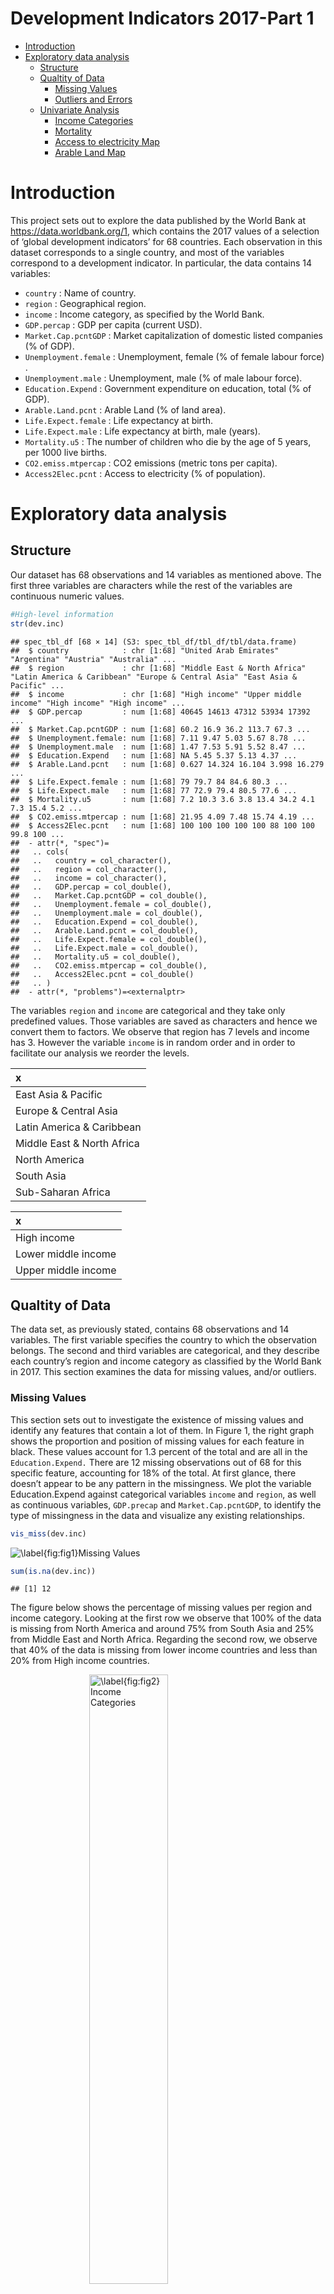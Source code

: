 Development Indicators 2017-Part 1
================

-   <a href="#introduction" id="toc-introduction">Introduction</a>
-   <a href="#exploratory-data-analysis"
    id="toc-exploratory-data-analysis">Exploratory data analysis</a>
    -   <a href="#structure" id="toc-structure">Structure</a>
    -   <a href="#qualtity-of-data" id="toc-qualtity-of-data">Qualtity of
        Data</a>
        -   <a href="#missing-values" id="toc-missing-values">Missing Values</a>
        -   <a href="#outliers-and-errors" id="toc-outliers-and-errors">Outliers and
            Errors</a>
    -   <a href="#univariate-analysis" id="toc-univariate-analysis">Univariate
        Analysis</a>
        -   <a href="#income-categories" id="toc-income-categories">Income
            Categories</a>
        -   <a href="#mortality" id="toc-mortality">Mortality</a>
        -   <a href="#access-to-electricity-map"
            id="toc-access-to-electricity-map">Access to electricity Map</a>
        -   <a href="#arable-land-map" id="toc-arable-land-map">Arable Land Map</a>

# Introduction

This project sets out to explore the data published by the World Bank at
<https://data.worldbank.org/1>, which contains the 2017 values of a
selection of ‘global development indicators’ for 68 countries. Each
observation in this dataset corresponds to a single country, and most of
the variables correspond to a development indicator. In particular, the
data contains 14 variables:

-   `country` : Name of country.
-   `region` : Geographical region.
-   `income` : Income category, as specified by the World Bank.
-   `GDP.percap` : GDP per capita (current USD).
-   `Market.Cap.pcntGDP` : Market capitalization of domestic listed
    companies (% of GDP).
-   `Unemployment.female` : Unemployment, female (% of female labour
    force) .
-   `Unemployment.male` : Unemployment, male (% of male labour force).
-   `Education.Expend` : Government expenditure on education, total (%
    of GDP).
-   `Arable.Land.pcnt` : Arable Land (% of land area).
-   `Life.Expect.female` : Life expectancy at birth.
-   `Life.Expect.male` : Life expectancy at birth, male (years).
-   `Mortality.u5` : The number of children who die by the age of 5
    years, per 1000 live births.
-   `CO2.emiss.mtpercap` : CO2 emissions (metric tons per capita).
-   `Access2Elec.pcnt` : Access to electricity (% of population).

# Exploratory data analysis

## Structure

Our dataset has 68 observations and 14 variables as mentioned above. The
first three variables are characters while the rest of the variables are
continuous numeric values.

``` r
#High-level information
str(dev.inc)
```

    ## spec_tbl_df [68 × 14] (S3: spec_tbl_df/tbl_df/tbl/data.frame)
    ##  $ country            : chr [1:68] "United Arab Emirates" "Argentina" "Austria" "Australia" ...
    ##  $ region             : chr [1:68] "Middle East & North Africa" "Latin America & Caribbean" "Europe & Central Asia" "East Asia & Pacific" ...
    ##  $ income             : chr [1:68] "High income" "Upper middle income" "High income" "High income" ...
    ##  $ GDP.percap         : num [1:68] 40645 14613 47312 53934 17392 ...
    ##  $ Market.Cap.pcntGDP : num [1:68] 60.2 16.9 36.2 113.7 67.3 ...
    ##  $ Unemployment.female: num [1:68] 7.11 9.47 5.03 5.67 8.78 ...
    ##  $ Unemployment.male  : num [1:68] 1.47 7.53 5.91 5.52 8.47 ...
    ##  $ Education.Expend   : num [1:68] NA 5.45 5.37 5.13 4.37 ...
    ##  $ Arable.Land.pcnt   : num [1:68] 0.627 14.324 16.104 3.998 16.279 ...
    ##  $ Life.Expect.female : num [1:68] 79 79.7 84 84.6 80.3 ...
    ##  $ Life.Expect.male   : num [1:68] 77 72.9 79.4 80.5 77.6 ...
    ##  $ Mortality.u5       : num [1:68] 7.2 10.3 3.6 3.8 13.4 34.2 4.1 7.3 15.4 5.2 ...
    ##  $ CO2.emiss.mtpercap : num [1:68] 21.95 4.09 7.48 15.74 4.19 ...
    ##  $ Access2Elec.pcnt   : num [1:68] 100 100 100 100 100 88 100 100 99.8 100 ...
    ##  - attr(*, "spec")=
    ##   .. cols(
    ##   ..   country = col_character(),
    ##   ..   region = col_character(),
    ##   ..   income = col_character(),
    ##   ..   GDP.percap = col_double(),
    ##   ..   Market.Cap.pcntGDP = col_double(),
    ##   ..   Unemployment.female = col_double(),
    ##   ..   Unemployment.male = col_double(),
    ##   ..   Education.Expend = col_double(),
    ##   ..   Arable.Land.pcnt = col_double(),
    ##   ..   Life.Expect.female = col_double(),
    ##   ..   Life.Expect.male = col_double(),
    ##   ..   Mortality.u5 = col_double(),
    ##   ..   CO2.emiss.mtpercap = col_double(),
    ##   ..   Access2Elec.pcnt = col_double()
    ##   .. )
    ##  - attr(*, "problems")=<externalptr>

The variables `region` and `income` are categorical and they take only
predefined values. Those variables are saved as characters and hence we
convert them to factors. We observe that region has 7 levels and income
has 3. However the variable `income` is in random order and in order to
facilitate our analysis we reorder the levels.  
<table>
<thead>
<tr>
<th style="text-align:left;">
x
</th>
</tr>
</thead>
<tbody>
<tr>
<td style="text-align:left;">
East Asia & Pacific
</td>
</tr>
<tr>
<td style="text-align:left;">
Europe & Central Asia
</td>
</tr>
<tr>
<td style="text-align:left;">
Latin America & Caribbean
</td>
</tr>
<tr>
<td style="text-align:left;">
Middle East & North Africa
</td>
</tr>
<tr>
<td style="text-align:left;">
North America
</td>
</tr>
<tr>
<td style="text-align:left;">
South Asia
</td>
</tr>
<tr>
<td style="text-align:left;">
Sub-Saharan Africa
</td>
</tr>
</tbody>
</table>
<table>
<thead>
<tr>
<th style="text-align:left;">
x
</th>
</tr>
</thead>
<tbody>
<tr>
<td style="text-align:left;">
High income
</td>
</tr>
<tr>
<td style="text-align:left;">
Lower middle income
</td>
</tr>
<tr>
<td style="text-align:left;">
Upper middle income
</td>
</tr>
</tbody>
</table>

## Qualtity of Data

The data set, as previously stated, contains 68 observations and 14
variables. The first variable specifies the country to which the
observation belongs. The second and third variables are categorical, and
they describe each country’s region and income category as classified by
the World Bank in 2017. This section examines the data for missing
values, and/or outliers.

### Missing Values

This section sets out to investigate the existence of missing values and
identify any features that contain a lot of them. In Figure 1, the right
graph shows the proportion and position of missing values for each
feature in black. These values account for 1.3 percent of the total and
are all in the `Education.Expend.` There are 12 missing observations out
of 68 for this specific feature, accounting for 18% of the total. At
first glance, there doesn’t appear to be any pattern in the missingness.
We plot the variable Education.Expend against categorical variables
`income` and `region`, as well as continuous variables, `GDP.precap` and
`Market.Cap.pcntGDP`, to identify the type of missingness in the data
and visualize any existing relationships.

``` r
vis_miss(dev.inc)
```

<img src="Development-Indicators-2017-Visualisation-Report_files/figure-gfm/Fig1-1.png" title="\label{fig:fig1}Missing Values" alt="\label{fig:fig1}Missing Values" style="display: block; margin: auto;" />

``` r
sum(is.na(dev.inc))
```

    ## [1] 12

The figure below shows the percentage of missing values per region and
income category. Looking at the first row we observe that 100% of the
data is missing from North America and around 75% from South Asia and
25% from Middle East and North Africa. Regarding the second row, we
observe that 40% of the data is missing from lower income countries and
less than 20% from High income countries.

<img src="Development-Indicators-2017-Visualisation-Report_files/figure-gfm/Fig2-1.png" title="\label{fig:fig2} Income Categories" alt="\label{fig:fig2} Income Categories" width="50%" style="display: block; margin: auto;" /><img src="Development-Indicators-2017-Visualisation-Report_files/figure-gfm/Fig2-2.png" title="\label{fig:fig2} Income Categories" alt="\label{fig:fig2} Income Categories" width="50%" style="display: block; margin: auto;" />

The graph below shows the variable `Education.Expend` plotted againts
`GDP.precap` and `Market.Cap.pcntGDP` by region and income.The missing
values are shown as red dots near the bottom of each panel. We can see
that the missing values exist across the whole range in both of the
graphs and the distribution is similar to the one of the none missing
observations .In particular, in the first graph it can be seen that some
values are clustered in the lower range of GDP. In the second graph, the
missing values are uniformly distributed acrros the x-axis.

<img src="Development-Indicators-2017-Visualisation-Report_files/figure-gfm/Fig3-1.png" title="\label{fig:fig3} Missing Values" alt="\label{fig:fig3} Missing Values" style="display: block; margin: auto;" /><img src="Development-Indicators-2017-Visualisation-Report_files/figure-gfm/Fig3-2.png" title="\label{fig:fig3} Missing Values" alt="\label{fig:fig3} Missing Values" style="display: block; margin: auto;" />

The table below illustrates the missing values grouped per region. The
first column shows the region, the second column shows the missing
variable the third column show the number of missing values and the last
column shows the percentages of missing values per region. We can see
that there isn’t any data about education expenditure for North America,
while 1/3 of the data is missing for South Asia. In addition, 36% and 20
% of values are missing for the Middle East & North Africa and
Sub-Saharan Africa respectfully.
<table>
<thead>
<tr>
<th style="text-align:left;">
region
</th>
<th style="text-align:left;">
variable
</th>
<th style="text-align:right;">
n_miss
</th>
<th style="text-align:right;">
pct_miss
</th>
</tr>
</thead>
<tbody>
<tr>
<td style="text-align:left;">
Middle East & North Africa
</td>
<td style="text-align:left;">
Education.Expend
</td>
<td style="text-align:right;">
5
</td>
<td style="text-align:right;">
35.714286
</td>
</tr>
<tr>
<td style="text-align:left;">
Latin America & Caribbean
</td>
<td style="text-align:left;">
Education.Expend
</td>
<td style="text-align:right;">
0
</td>
<td style="text-align:right;">
0.000000
</td>
</tr>
<tr>
<td style="text-align:left;">
Europe & Central Asia
</td>
<td style="text-align:left;">
Education.Expend
</td>
<td style="text-align:right;">
1
</td>
<td style="text-align:right;">
4.545454
</td>
</tr>
<tr>
<td style="text-align:left;">
East Asia & Pacific
</td>
<td style="text-align:left;">
Education.Expend
</td>
<td style="text-align:right;">
1
</td>
<td style="text-align:right;">
8.333333
</td>
</tr>
<tr>
<td style="text-align:left;">
South Asia
</td>
<td style="text-align:left;">
Education.Expend
</td>
<td style="text-align:right;">
2
</td>
<td style="text-align:right;">
66.666667
</td>
</tr>
<tr>
<td style="text-align:left;">
North America
</td>
<td style="text-align:left;">
Education.Expend
</td>
<td style="text-align:right;">
2
</td>
<td style="text-align:right;">
100.000000
</td>
</tr>
<tr>
<td style="text-align:left;">
Sub-Saharan Africa
</td>
<td style="text-align:left;">
Education.Expend
</td>
<td style="text-align:right;">
1
</td>
<td style="text-align:right;">
20.000000
</td>
</tr>
</tbody>
</table>

Similarly, the table below shows the missing values grouped per income
category.The table is similar to the above with the difference that the
first column shows the income. We observe that approximately the same
number of data is missing from low income and high income countries,
however the number of countries in the low income category is smaller
than the high income and as a result the proportion of missing values is
bigger.

<table>
<thead>
<tr>
<th style="text-align:left;">
income
</th>
<th style="text-align:left;">
variable
</th>
<th style="text-align:right;">
n_miss
</th>
<th style="text-align:right;">
pct_miss
</th>
</tr>
</thead>
<tbody>
<tr>
<td style="text-align:left;">
High income
</td>
<td style="text-align:left;">
Education.Expend
</td>
<td style="text-align:right;">
5
</td>
<td style="text-align:right;">
15.15152
</td>
</tr>
<tr>
<td style="text-align:left;">
Upper middle income
</td>
<td style="text-align:left;">
Education.Expend
</td>
<td style="text-align:right;">
1
</td>
<td style="text-align:right;">
5.00000
</td>
</tr>
<tr>
<td style="text-align:left;">
Lower middle income
</td>
<td style="text-align:left;">
Education.Expend
</td>
<td style="text-align:right;">
6
</td>
<td style="text-align:right;">
40.00000
</td>
</tr>
</tbody>
</table>

Those observations indicate that MCAR (Missing completely at random)
does not apply to this variable, and we would need to consider the
missing data to be either MAR or MNAR. MAR (Missing at random) assumes
that we can predict the missing value based on the rest of the data.By
conditioning on income, we can find that the resulting univariate
distributions (for each of the other variables) appear similar for those
observations for which ed.exp is missing as for those for which it is
not. Hence, missingness appears to be explained by an observed variable
(income), and not an unobserved variable. This suggests MAR more
appropriate than MNAR.

We chose to drop the column Education Expenditure, as we lack all data
for North America and a significant proportion of South Asia.

``` r
#Select Education.Expend and remove rows containing NA
ed.exp<-dev.inc %>%select(country,Education.Expend) %>% na.omit
#Remove Education Expenditure
dev.inc<-dev.inc %>%select(-Education.Expend)
#Select Numeric Data
num.data<-dev.inc %>% 
  select_if(is.numeric)
```

### Outliers and Errors

Next, we move on finding outliers.The below figure shows the box plots
for each numeric variable in the data set. The red points are the
outliers. We can see that all the variables have some observations that
deviate from the rest, but they are not out of bounds (for example
negative or above a normal range) and they make logical sense. This is
expected as those variables describe unique development indicators in
which some countries perform worse or better.

Note: Boxplots aren’t always appropriate for detecting outliers,
particularly if the variables distribution is higly skewed.If we had
noticed some anomalous data we would be worth to choose to investigate
further by visualizing histograms and parfoming the IQR method.
<img src="Development-Indicators-2017-Visualisation-Report_files/figure-gfm/Fig4-1.png" title="\label{fig:fig4} Boxplots" alt="\label{fig:fig4} Boxplots" style="display: block; margin: auto;" />
\# Exploration of the univariate and multivariate distribution Up until
now we investigate the structure and quality of the data. The following
section presents a brief exploration of the univariate and multivariate
distribution of the data.

## Univariate Analysis

For the univariate analysis we’re to investigate the distribution of the
categorical and numerical variables. The bellow figure shows the number
of variables in each category on the left plot, the violin plots of the
numerical variables on the centre plot, and the histogram of education
expenditure on the right plot. We notice that a lot of countries are
classified as high income, followed by upper middle income. and the
majority are located in Europe and South Asia and the Middle East and
North Africa.

<img src="Development-Indicators-2017-Visualisation-Report_files/figure-gfm/Fig5,-1.png" title="\label{fig:fig5} Distribution of categorical variables" alt="\label{fig:fig5} Distribution of categorical variables" style="display: block; margin: auto;" />
The next table shows the summary statistics of each variable. It’s
interesting to note that for the variable GPD per capital, the
difference between the mean and the median is quite significant. This
caused by the countries with the highest GDPs.

    ##    GDP.percap     Market.Cap.pcntGDP Unemployment.female Unemployment.male
    ##  Min.   :  1564   Min.   :  0.2076   Min.   : 0.639      Min.   : 0.062   
    ##  1st Qu.:  5482   1st Qu.: 24.1902   1st Qu.: 4.198      1st Qu.: 3.708   
    ##  Median : 13747   Median : 46.6438   Median : 6.069      Median : 5.359   
    ##  Mean   : 22719   Mean   : 64.3540   Mean   : 8.844      Mean   : 6.556   
    ##  3rd Qu.: 38737   3rd Qu.: 82.6290   3rd Qu.:10.940      3rd Qu.: 8.414   
    ##  Max.   :109921   Max.   :322.7110   Max.   :29.283      Max.   :25.220   
    ##  Arable.Land.pcnt  Life.Expect.female Life.Expect.male  Mortality.u5    
    ##  Min.   : 0.2239   Min.   :54.84      Min.   :53.09    Min.   :  2.400  
    ##  1st Qu.: 4.2209   1st Qu.:77.59      1st Qu.:71.99    1st Qu.:  4.275  
    ##  Median :11.8564   Median :79.94      Median :75.00    Median :  8.000  
    ##  Mean   :15.8681   Mean   :79.23      Mean   :74.29    Mean   : 14.359  
    ##  3rd Qu.:23.0358   3rd Qu.:83.90      3rd Qu.:78.92    3rd Qu.: 15.250  
    ##  Max.   :59.5938   Max.   :87.26      Max.   :81.60    Max.   :122.500  
    ##  CO2.emiss.mtpercap Access2Elec.pcnt
    ##  Min.   : 0.4248    Min.   : 52.50  
    ##  1st Qu.: 2.4907    1st Qu.: 99.68  
    ##  Median : 4.7417    Median :100.00  
    ##  Mean   : 6.6313    Mean   : 96.52  
    ##  3rd Qu.: 8.1760    3rd Qu.:100.00  
    ##  Max.   :32.1794    Max.   :100.00

Next,the figure below shows the violin plots for the numeric variables.
Except for the variables describing life expectancy, all of the numeric
variable distributions are positively skewed. Life expectancy appears to
have a bimodal distribution, as evidenced by the presence of two peaks.
Most of the observations for the variable Access to Electricity Access
to Electricity are gathered around 100%, with a portion of them ranging
between 50% and 100%. Finally, the distribution of Education Expenditure
is nearly normal, with two outliers on the right.
<img src="Development-Indicators-2017-Visualisation-Report_files/figure-gfm/Fig6-1.png" title="\label{fig:fig6} Distribution of numerical variables" alt="\label{fig:fig6} Distribution of numerical variables" style="display: block; margin: auto;" />
Finally we’re going to look into the distribution of Education
Expenditure.%. The distribution is close to normal, and there are two
outliers on the right.
<img src="Development-Indicators-2017-Visualisation-Report_files/figure-gfm/Fig7-1.png" title="\label{fig:fig6} Distribution of numerical variables" alt="\label{fig:fig6} Distribution of numerical variables" style="display: block; margin: auto;" />
\## Multivariate Analysis The figure below is visual representation of
the multivariate correlation structure and their significance levels.
The heatmap shows the pairwise Pearson correlation coefficients between
the variables. The variables which do not have a significant correlation
are left blank. We observe that:

-   Mortality has a very high negative correlation with access to
    electricity and lives expectancy of both genders.
-   Arable Land is not strongly correlated with any other variable.
-   Unemployment rate for males and females are strongly correlated with
    each other.
-   CO2 consumption has a moderate positive correlation with GDP per cap
    while GDP per capita has a moderate positive correlation with life
    expectancy.
-   Live expectancy for both genders are very highly positively
    correlated with each other and access to electricity.

<img src="Development-Indicators-2017-Visualisation-Report_files/figure-gfm/Fig8-1.png" title="\label{fig:fig8} Distribution of numerical variables " alt="\label{fig:fig8} Distribution of numerical variables " style="display: block; margin: auto;" />
Based on the observations above, we are going to investigate the
relationship between the variables that display strong correlations. In
particular, we’re going to investigate:

-   Income Categories and the relationship with GDP per capita (current
    USD) and market capitalization of domestic listed companies (% of
    GDP).Moreover we’re going to look at the number of countries in each
    income category for each section and display the maps that show the
    GDP per capita and Market Cap globally for each country.
-   CO2 consumption per capita and the relationship with GDP per capita
    and income categories.
-   Unemployment rate by gender for each country and region. In addition
    we’re going to explore how it’s related to income categories and GDP
    per capita.
-   Life expectancy by gender for each country and region. In addition
    we’re going to explore how it’s related to GDP per capita and Market
    Cap.
-   Mortality and the relationship with female life expectancy and
    access to electricity.
-   Percentage of access to electicity globally for each country.
-   Arable land globally for each country.
-   Education Expenditure globally for each country.

### Income Categories

First, we are going to explore the relationship between income
categories, GDP per capita (current USD) and market capitalization of
domestic listed companies (% of GDP).
<table>
<thead>
<tr>
<th style="text-align:left;">
income
</th>
<th style="text-align:right;">
maxGDP
</th>
<th style="text-align:right;">
minGDP
</th>
<th style="text-align:right;">
maxMarketCap
</th>
<th style="text-align:right;">
minMarketCap
</th>
</tr>
</thead>
<tbody>
<tr>
<td style="text-align:left;">
Lower middle income
</td>
<td style="text-align:right;">
5520.315
</td>
<td style="text-align:right;">
1563.768
</td>
<td style="text-align:right;">
96.39883
</td>
<td style="text-align:right;">
0.2076133
</td>
</tr>
<tr>
<td style="text-align:left;">
Upper middle income
</td>
<td style="text-align:right;">
15146.409
</td>
<td style="text-align:right;">
4231.518
</td>
<td style="text-align:right;">
322.71098
</td>
<td style="text-align:right;">
4.9751435
</td>
</tr>
<tr>
<td style="text-align:left;">
High income
</td>
<td style="text-align:right;">
109921.031
</td>
<td style="text-align:right;">
13629.290
</td>
<td style="text-align:right;">
239.39652
</td>
<td style="text-align:right;">
12.3405769
</td>
</tr>
</tbody>
</table>
The figure below displays the relationship between GDP per capita and
Market cap for each income category.We observe the relationship is
linear and because of South Africa’s Market Cap the trending line is
curved at the end.
<img src="Development-Indicators-2017-Visualisation-Report_files/figure-gfm/Fig9-1.png" title="\label{fig:fig9} Number of countries in Income Categories" alt="\label{fig:fig9} Number of countries in Income Categories" style="display: block; margin: auto;" />
The figure below provides a breakdown of the number of counties in each
category for each region. We observe that all countries are categorized
as high income in North America and lower middle income in South Asia.It
can be seen that there is there is no country in the high income
category in Sub-Saharan Africa and in contrast there is no country
categorized as lower middle income in Latin America & Caribbean and
North America.Finally, in all the other regions there are countries
categorized in all income levels.The majority of the countries in Europe
and Central Asia are in the high income category whereas there is only 1
country is in the lower middle income, which in the next code section we
find is Ukraine.In addition, in the Middle East & North Africa we see
some inequality as countries are either in the highest or lower category
with only two in the middle. Finally, in East Asia& Pacific, countries
are spread more equally.
<img src="Development-Indicators-2017-Visualisation-Report_files/figure-gfm/Fig10-1.png" title="\label{fig:fig10} Number of countries in Income Categories" alt="\label{fig:fig10} Number of countries in Income Categories" style="display: block; margin: auto;" />
We’re going to filter the data to investigate which country in Europe
and Central Asia is in the lower income category.
<table>
<thead>
<tr>
<th style="text-align:left;">
country
</th>
<th style="text-align:left;">
region
</th>
<th style="text-align:left;">
income
</th>
</tr>
</thead>
<tbody>
<tr>
<td style="text-align:left;">
Ukraine
</td>
<td style="text-align:left;">
Europe & Central Asia
</td>
<td style="text-align:left;">
Lower middle income
</td>
</tr>
</tbody>
</table>

This map shows the GDP per capita and Market Capitalisations in every
country globally.
<img src="Development-Indicators-2017-Visualisation-Report_files/figure-gfm/Fig11-1.png" style="display: block; margin: auto;" /><img src="Development-Indicators-2017-Visualisation-Report_files/figure-gfm/Fig11-2.png" style="display: block; margin: auto;" />
\### CO2 and income

The first plot shows a violin plot of CO2 emissions per income category.
We can see that the mean CO2 consumption doesn’t differ a lot between
different categories, but as we move up the categories, the range of the
distirbution increases. The second graph shows the relationship between
CO2, GDP per capita, and income category. The coloured dashed lines show
the mean value of CO2 emissions for each income category. The countries
in the high-income category produce the most CO2 emissions. There are
nine countries producing more than 15 metric tons per capita, whilst
most of the countries’ emissions stay below 10 tons per capita. These
graphs also give us the opportunity to see how GDP per capita is
distributed in each income category. While the observations in the upper
and lower income categories cover a narrow range and are gathered below
20,000 dollars, the values in the high-income category are more
dispersed and cover a range that is more than triple that of the other
two categories.The curve increases gradually until about 12 tons/capita
and shows that as GPD increases, CO2 emissions increase at a slower
rate.
<img src="Development-Indicators-2017-Visualisation-Report_files/figure-gfm/unnamed-chunk-10-1.png" style="display: block; margin: auto;" />

    ## `geom_smooth()` using formula 'y ~ x'

<img src="Development-Indicators-2017-Visualisation-Report_files/figure-gfm/unnamed-chunk-10-2.png" style="display: block; margin: auto;" />
\### Unemployement by gender

The following graphs show the unemployment rates for each gender in each
country and region. In some countries, we observe a high inequality
between genders, especially in United Arab Emirates, Saudi Arabia, and
Bahrain etc. In general, unemployment rates for women are higher than
those for men. The second graph, confirms that indeed, in the Middle
East & North Africa, unemployment rate for females is significantly
higher than it is for men. In addition, in Europe and Central Asia,
there is some inequality between the two genders favouring the males. In
East Asia and the Pacific, the rates for each gender are almost the
same. In all regions, the female unemployment rate is higher except for
North America where it seems the opposite is happening.
<img src="Development-Indicators-2017-Visualisation-Report_files/figure-gfm/Fig12-1.png" title="\label{fig:fig12} Unemployement by gender for each countiry and region" alt="\label{fig:fig12} Unemployement by gender for each countiry and region" style="display: block; margin: auto;" /><img src="Development-Indicators-2017-Visualisation-Report_files/figure-gfm/Fig12-2.png" title="\label{fig:fig12} Unemployement by gender for each countiry and region" alt="\label{fig:fig12} Unemployement by gender for each countiry and region" style="display: block; margin: auto;" />
The maps show the unemployment rate by gender globally, for each
country.
<img src="Development-Indicators-2017-Visualisation-Report_files/figure-gfm/Fig13-1.png" style="display: block; margin: auto;" /><img src="Development-Indicators-2017-Visualisation-Report_files/figure-gfm/Fig13-2.png" style="display: block; margin: auto;" />
The figure below shows the unemployment rate by gender for each income
category. For all income categories, the unemployment rate for females
is higher than for males. The highest difference can be observed in
countries classified as lower middle income and the lowest difference
can be seen in the upper-middle-income category.
<img src="Development-Indicators-2017-Visualisation-Report_files/figure-gfm/Fig14-1.png" title="\label{fig:fig14} Unemployement by gender for each income category" alt="\label{fig:fig14} Unemployement by gender for each income category" style="display: block; margin: auto;" />

The figure below shows the relationship between the unemployment rate
for each gender and GDP per capita for each income category. The colour
of each point describes the income category, and the black dashed line
shows the mean value of the unemployment rate for each gender. What
stands out first in this graph, is the difference in mean values, where
the mean unemployment rate for females is higher than for males. We can
also see that the two trending lines follow the same trend for both
genders, suggesting that as GDP increases, the rate decreases. However,
the employment rate for males doesn’t seem to be affected by GDP per
capita as much since it’s almost straight. Moreover, the trend line in
the plot that represents females displays an increase, but the points
seem to be in the same range. Finally, countries in the upper and
lower-middle categories, with some exceptions, have the highest
unemployment rates. It is surprising to see that some counties in the
higher income category have the same unemployment rate as countries in
the upper and lower-middle categories.

    ## `geom_smooth()` using formula 'y ~ x'

<img src="Development-Indicators-2017-Visualisation-Report_files/figure-gfm/Fig15-1.png" title="\label{fig:fig15} Unemployement by gender for each income category and GDP" alt="\label{fig:fig15} Unemployement by gender for each income category and GDP" style="display: block; margin: auto;" />
\### Life expectancy by gender

The first graph below shows life expectancy by gender for each country.
It can be seen that for the majority of countries, life expectancy for
both genders is above 50 years. The second graph shows life expectancy
by gender for each region. We can observe that the life expectancy for
males is higher than 75, apart from in Sub-Saharan Africa and South
Asia, where it’s close to 65. In almost all regions, female life
expectancy is higher than males . Finally, the last graph shows life
expectancy by gender for each income category. There isn’t a significant
difference between the categories, and again, life expectancy is higher
for females.
<table>
<thead>
<tr>
<th style="text-align:left;">
</th>
<th style="text-align:left;">
Life.Expect.female
</th>
<th style="text-align:left;">
Life.Expect.male
</th>
</tr>
</thead>
<tbody>
<tr>
<td style="text-align:left;">
</td>
<td style="text-align:left;">
Min. :54.84
</td>
<td style="text-align:left;">
Min. :53.09
</td>
</tr>
<tr>
<td style="text-align:left;">
</td>
<td style="text-align:left;">
1st Qu.:77.59
</td>
<td style="text-align:left;">
1st Qu.:71.99
</td>
</tr>
<tr>
<td style="text-align:left;">
</td>
<td style="text-align:left;">
Median :79.94
</td>
<td style="text-align:left;">
Median :75.00
</td>
</tr>
<tr>
<td style="text-align:left;">
</td>
<td style="text-align:left;">
Mean :79.23
</td>
<td style="text-align:left;">
Mean :74.29
</td>
</tr>
<tr>
<td style="text-align:left;">
</td>
<td style="text-align:left;">
3rd Qu.:83.90
</td>
<td style="text-align:left;">
3rd Qu.:78.92
</td>
</tr>
<tr>
<td style="text-align:left;">
</td>
<td style="text-align:left;">
Max. :87.26
</td>
<td style="text-align:left;">
Max. :81.60
</td>
</tr>
</tbody>
</table>

<img src="Development-Indicators-2017-Visualisation-Report_files/figure-gfm/Fig16-1.png" title="\label{fig:fig16} Life expectancy by gender" alt="\label{fig:fig16} Life expectancy by gender" style="display: block; margin: auto;" /><img src="Development-Indicators-2017-Visualisation-Report_files/figure-gfm/Fig16-2.png" title="\label{fig:fig16} Life expectancy by gender" alt="\label{fig:fig16} Life expectancy by gender" style="display: block; margin: auto;" /><img src="Development-Indicators-2017-Visualisation-Report_files/figure-gfm/Fig16-3.png" title="\label{fig:fig16} Life expectancy by gender" alt="\label{fig:fig16} Life expectancy by gender" style="display: block; margin: auto;" />

The graph shows the relationship between life expectancy for each gender
and GDP per capita. The colour of each point depends on the market
capitalisation percentage, and the two black dashed lines indicate the
mean life expectancy of each gender. We observe that the two variables
have a curvilinear relationship where when GDP per capita increases,
life expectancy also increases, but at a different rate. In the
beginning, it rises at a rapid rate, and then, beyond a point, the line
flattens out. Life expectancy for males is lower in almost all countries
than it is for women, which is shown by the lower mean value as well. We
can also see that life expectancy increases in accordance with market
capitalisation. The only exception is South Africa, where market
capitalisation reached 300%. The life expectancy for women and men is
approximately 68 and 60, respectively.

    ## `geom_smooth()` using formula 'y ~ x'

<img src="Development-Indicators-2017-Visualisation-Report_files/figure-gfm/Fig17-1.png" title="\label{fig:fig17} GDP and Life expevtancy for women " alt="\label{fig:fig17} GDP and Life expevtancy for women " style="display: block; margin: auto;" />

### Mortality

The graph shows the relationship between female life expectancy, the
mortality rate, and access to electricity. The colour of the points
indicates the electricity access percentage, and the two dashed lines
show the mean value of life expectancy and mortality. As we mentioned
above, those variables are highly correlated and, indeed, we can observe
an almost negative linear relationship. Most of the countries are
gathered around the top left of the graph, and only a few points are
scattered away. Thus, the mean value for female expectancy is around 80
years old, and the mean mortality is equal to 13 deaths per 1000 live
births. We can also see that as the mortality rate increases, access to
electricity decreases steadily.

    ## `geom_smooth()` using formula 'y ~ x'

<img src="Development-Indicators-2017-Visualisation-Report_files/figure-gfm/Fig18-1.png" title="\label{fig:fig18} Moratlity rate" alt="\label{fig:fig18} Moratlity rate" style="display: block; margin: auto;" />
The next map shows the mortality rate which is the deaths under 5 years
per 1000 live births in each country.

<img src="Development-Indicators-2017-Visualisation-Report_files/figure-gfm/Fig19-1.png" style="display: block; margin: auto;" />

### Access to electricity Map

    ## Warning in mypalette_elec(join.coord$Access2Elec.pcnt): Some values were outside
    ## the color scale and will be treated as NA

<img src="Development-Indicators-2017-Visualisation-Report_files/figure-gfm/Fig20-1.png" style="display: block; margin: auto;" />
The plot below shows only countries with Access to Electricity less than
100%.We can see that all countries are categorised as either lower or
upper middle income.

``` r
dev.inc %>% 
  select(country,income,GDP.percap,Access2Elec.pcnt) %>% 
  filter(Access2Elec.pcnt<99) %>% 
  ggplot(aes(x=GDP.percap,y=Access2Elec.pcnt,color=income))+
  geom_point(alpha=0.8)+
  geom_text_repel(aes(label= ifelse(Access2Elec.pcnt < 99,
                                    as.character(country),'')),hjust=0,vjust=0.5,size=2.5)+
  #Theme customization
  theme_bw()+
  theme(legend.position =c(0.8,0.15),
        axis.line = element_line(colour = "black",size = 0.25),
        text = element_text(size = 8))+
  scale_color_brewer(palette = 'Set1')+
  scale_x_continuous(labels = function(x) paste0(x,"$"),breaks =seq (0,15000,2500))+
  scale_y_continuous(labels = function(x) paste0(x,"%"))+
  xlab("GDP per capita")+
  ylab("Access to electricity")+
  ggtitle("Access to Electricity and GDP per capita")
```

<img src="Development-Indicators-2017-Visualisation-Report_files/figure-gfm/unnamed-chunk-11-1.png" style="display: block; margin: auto;" />

### Arable Land Map

<img src="Development-Indicators-2017-Visualisation-Report_files/figure-gfm/Fig21-1.png" style="display: block; margin: auto;" />
\### Education expenditure Map

<img src="Development-Indicators-2017-Visualisation-Report_files/figure-gfm/Fig22-1.png" style="display: block; margin: auto;" />
